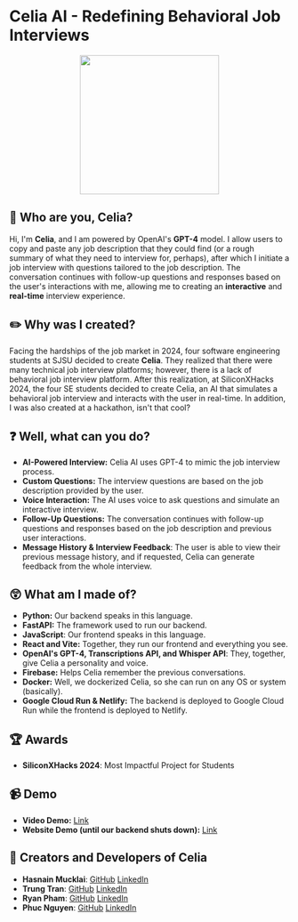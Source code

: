 # Celia AI - Redefining Behavioral Job Interviews

<p align="center">
  <img src="https://github.com/food0903/AI-Job-Interview/assets/61821603/ae513199-d1ee-4b49-b2bb-357ac4c3b3a2" width="250" height="250">
</p>

## 👋 Who are you, Celia?
Hi, I'm **Celia**, and I am powered by OpenAI's **GPT-4** model. I allow users to copy and paste any job description that they could find (or a rough summary of what they need to interview for, perhaps), after which I initiate a job interview with questions tailored to the job description. The conversation continues with follow-up questions and responses based on the user's interactions with me, allowing me to creating an **interactive** and **real-time** interview experience.

## ✏️ Why was I created?
Facing the hardships of the job market in 2024, four software engineering students at SJSU decided to create **Celia**. They realized that there were many technical job interview platforms; however, there is a lack of behavioral job interview platform. After this realization, at SiliconXHacks 2024, the four SE students decided to create Celia, an AI that simulates a behavioral job interview and interacts with the user in real-time. In addition, I was also created at a hackathon, isn't that cool?

## ❓ Well, what can you do?
* **AI-Powered Interview:** Celia AI uses GPT-4 to mimic the job interview process.
* **Custom Questions:** The interview questions are based on the job description provided by the user.
* **Voice Interaction:** The AI uses voice to ask questions and simulate an interactive interview.
* **Follow-Up Questions:** The conversation continues with follow-up questions and responses based on the job description and previous user interactions.
* **Message History & Interview Feedback**: The user is able to view their previous message history, and if requested, Celia can generate feedback from the whole interview.

## 😲 What am I made of?
* **Python:** Our backend speaks in this language.
* **FastAPI:** The framework used to run our backend.
* **JavaScript**: Our frontend speaks in this language.
* **React and Vite:** Together, they run our frontend and everything you see.
* **OpenAI's GPT-4, Transcriptions API, and Whisper API**: They, together, give Celia a personality and voice.
* **Firebase:** Helps Celia remember the previous conversations.
* **Docker:** Well, we dockerized Celia, so she can run on any OS or system (basically).
* **Google Cloud Run & Netlify:** The backend is deployed to Google Cloud Run while the frontend is deployed to Netlify.

## 🏆 Awards
* **SiliconXHacks 2024**: Most Impactful Project for Students

## 📹  Demo
* **Video Demo:** [Link](https://www.youtube.com/watch?v=ziBZu75S4Mc) <br>
* **Website Demo (until our backend shuts down):** [Link](https://celiaai.netlify.app/)

## 🧑 Creators and Developers of Celia
* **Hasnain Mucklai**: [GitHub](https://github.com/Hasnain7861) [LinkedIn](https://www.linkedin.com/in/hasnainmucklai/)
* **Trung Tran**: [GitHub](https://github.com/trungtran1234) [LinkedIn](https://www.linkedin.com/in/trung-tran1234/)
* **Ryan Pham**: [GitHub](https://github.com/flotoria) [LinkedIn](https://www.linkedin.com/in/ryan-pham-617b32223/)
* **Phuc Nguyen**: [GitHub](https://github.com/food0903) [LinkedIn](https://www.linkedin.com/in/phuc-ngoc-tan-nguyen/)
